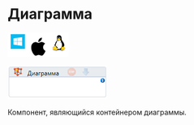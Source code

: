 # Диаграмма

![](<../../../.gitbook/assets/image (100) (1) (1) (1) (1) (2) (246).png>)

![](<../../../.gitbook/assets/image (333).png>)

Компонент, являющийся контейнером диаграммы.
